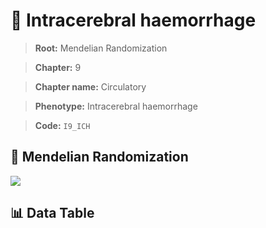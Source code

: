 # 🧪 Intracerebral haemorrhage

> **Root:** Mendelian Randomization

> **Chapter:** 9  

> **Chapter name:** Circulatory

> **Phenotype:** Intracerebral haemorrhage  

> **Code:** `I9_ICH`

## 🧬 Mendelian Randomization  

<img src="/MR/Figures/Forward/I9_ICH.png"/>

## 📊 Data Table

<CsvTableMRF src="/public/MR/Data/Forward/I9_ICH.csv"/>
